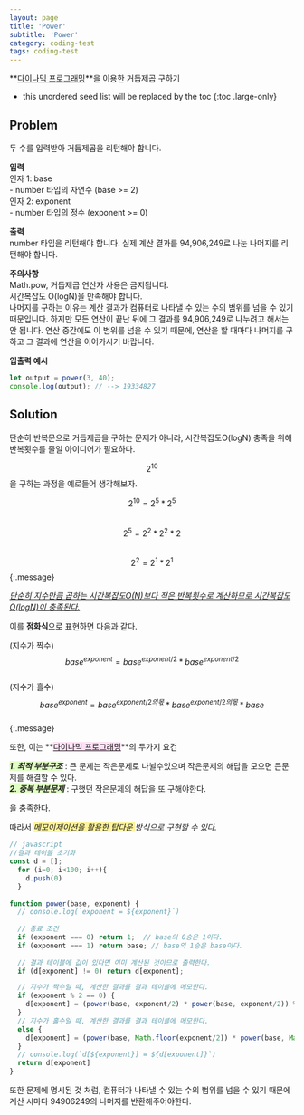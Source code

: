 ```yaml
---
layout: page
title: 'Power'
subtitle: 'Power'
category: coding-test
tags: coding-test
---
```


**[다이나믹 프로그래밍](https://prettygood236.github.io/study/fundamentals-of-algorithms.html#41-what-is-dynamic-programming)**을 이용한 거듭제곱 구하기

* this unordered seed list will be replaced by the toc
{:toc .large-only}

## Problem

두 수를 입력받아 거듭제곱을 리턴해야 합니다.

**입력** <br>
인자 1: base <br>
\- number 타입의 자연수 (base >= 2) <br>
인자 2: exponent <br>
\- number 타입의 정수 (exponent >= 0)

**출력** <br>
number 타입을 리턴해야 합니다.
실제 계산 결과를 94,906,249로 나눈 나머지를 리턴해야 합니다.

**주의사항** <br>
Math.pow, 거듭제곱 연산자 사용은 금지됩니다. <br>
시간복잡도 O(logN)을 만족해야 합니다. <br>
나머지를 구하는 이유는 계산 결과가 컴퓨터로 나타낼 수 있는 수의 범위를 넘을 수 있기 때문입니다. 하지만 모든 연산이 끝난 뒤에 그 결과를 94,906,249로 나누려고 해서는 안 됩니다. 연산 중간에도 이 범위를 넘을 수 있기 때문에, 연산을 할 때마다 나머지를 구하고 그 결과에 연산을 이어가시기 바랍니다.

**입출력 예시**
~~~js
let output = power(3, 40);
console.log(output); // --> 19334827
~~~

## Solution

단순히 반복문으로 거듭제곱을 구하는 문제가 아니라, 시간복잡도O(logN) 충족을 위해 반복횟수를 줄일 아이디어가 필요하다.

$$2^{10}$$을 구하는 과정을 예로들어 생각해보자.

$$2^{10} = 2^5 *  2^5$$ <br>
$$2^5 = 2^2 * 2^2 * 2$$ <br>
$$2^2 = 2^1 * 2^1$$ 
{:.message}

*<u>단순히 지수만큼 곱하는 시간복잡도O(N)보다 적은 반복횟수로 계산하므로 시간복잡도 O(logN)이 충족된다.</u>*

이를 **점화식**으로 표현하면 다음과 같다.

(지수가 짝수) <br>
$$base^{exponent} = base^{exponent/2} * base^{exponent/2}$$ <br>
(지수가 홀수) <br>
$$base^{exponent} = base^{exponent/2의 몫} * base^{exponent/2의 몫} *base$$ <br>
{:.message}

또한, 이는 **<span style='background-color: #FFDFF6'>[다이나믹 프로그래밍](https://prettygood236.github.io/study/fundamentals-of-algorithms.html#41-what-is-dynamic-programming)</span>**의 두가지 요건 

***<span style='background-color: #e0ffc4'>1. 최적 부분구조</span>*** : 큰 문제는 작은문제로 나뉠수있으며 작은문제의 해답을 모으면 큰문제를 해결할 수 있다. <br>
***<span style='background-color: #e0ffc4'>2. 중복 부분문제</span>*** : 구했던 작은문제의 해답을 또 구해야한다. 
 
을 충족한다. 

따라서 *<span style='background-color: #fff39b'>[메모이제이션](https://prettygood236.github.io/study/fundamentals-of-algorithms.html#42-what-is-memoization)을 활용한 탑다운 </span> 방식으로 구현할 수 있다.*

~~~js
// javascript
//결과 테이블 초기화
const d = [];
  for (i=0; i<100; i++){ 
    d.push(0)
  }
  
function power(base, exponent) {
  // console.log(`exponent = ${exponent}`)
  
  // 종료 조건 
  if (exponent === 0) return 1;  // base의 0승은 1이다.
  if (exponent === 1) return base; // base의 1승은 base이다.
  
  // 결과 테이블에 값이 있다면 이미 계산된 것이므로 출력한다. 
  if (d[exponent] != 0) return d[exponent]; 

  // 지수가 짝수일 때, 계산한 결과를 결과 테이블에 메모한다. 
  if (exponent % 2 == 0) {
    d[exponent] = (power(base, exponent/2) * power(base, exponent/2)) % 94906249
  }
  // 지수가 홀수일 때, 계산한 결과를 결과 테이블에 메모한다. 
  else {
    d[exponent] = (power(base, Math.floor(exponent/2)) * power(base, Math.floor(exponent/2)) * base) % 94906249
  }
  // console.log(`d[${exponent}] = ${d[exponent]}`)
  return d[exponent]
}
~~~

또한 문제에 명시된 것 처럼, 컴퓨터가 나타낼 수 있는 수의 범위를 넘을 수 있기 때문에 계산 시마다 94906249의 나머지를 반환해주어야한다.